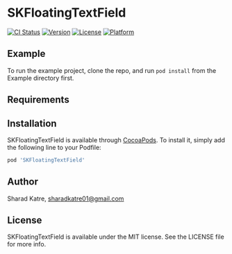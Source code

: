 # SKFloatingTextField

[![CI Status](https://img.shields.io/travis/shantaramk/SKFloatingTextField.svg?style=flat)](https://travis-ci.org/shantaramk/SKFloatingTextField)
[![Version](https://img.shields.io/cocoapods/v/SKFloatingTextField.svg?style=flat)](https://cocoapods.org/pods/SKFloatingTextField)
[![License](https://img.shields.io/cocoapods/l/SKFloatingTextField.svg?style=flat)](https://cocoapods.org/pods/SKFloatingTextField)
[![Platform](https://img.shields.io/cocoapods/p/SKFloatingTextField.svg?style=flat)](https://cocoapods.org/pods/SKFloatingTextField)

## Example

To run the example project, clone the repo, and run `pod install` from the Example directory first.

## Requirements

## Installation

SKFloatingTextField is available through [CocoaPods](https://cocoapods.org). To install
it, simply add the following line to your Podfile:

```ruby
pod 'SKFloatingTextField'
```

## Author

Sharad Katre, sharadkatre01@gmail.com

## License

SKFloatingTextField is available under the MIT license. See the LICENSE file for more info.

